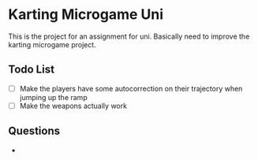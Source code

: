 # Karting Microgame Uni

This is the project for an assignment for uni. Basically need to improve the karting microgame project.

## Todo List

- [ ] Make the players have some autocorrection on their trajectory when jumping up the ramp
- [ ] Make the weapons actually work

## Questions

- 
